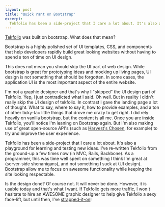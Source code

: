 ```yaml
---
layout: post
title: "Quick rant on Bootstrap"
excerpt:
  Tekfolio has been a side-project that I care a lot about. It's also a playground for learning and testing new ideas. I've re-written Tekfolio from the ground-up a few times now (in MVC, Rails, Backbone). As a programmer, this was time well spent on something I think I'm great at (server-side shenanigans), and not something I suck at (UI design). Bootstrap allow me to focus on awesome functionality while keeping the site looking respectable.
---
```


[Tekfolio](http://www.tekfolio.me) was built on bootstrap. What does that mean?

Bootstrap is a highly polished set of UI templates, CSS, and components that help developers rapidly build great looking websites without having to spend a ton of time on UI design.

This does not mean you should skip the UI part of web design. While bootstrap is great for prototyping ideas and mocking up living pages, UI design is not something that should be forgotten. In some cases, the application UI is the most important aspect of the entire website.

I'm not a graphic designer and that's why I "skipped" the UI design part of Tekfolio. Yep, I just contradicted what I said. Oh well. But in reality I didn't really skip the UI design of tekfolio. In contrast I gave the landing page a lot of thought. What to say, where to say it, how to provide examples, and a ton of other ticky-tac little things that drove me crazy to get right. I did rely heavily on vanilla bootstrap, but the content is all me. Once you are inside Tekfolio, you'll notice I'm leaning on Bootstrap again. But I'm also making use of great open-source API's (such as [Harvest's Chosen](http://harvesthq.github.com/chosen/), for example) to try and improve the user experience.

Tekfolio has been a side-project that I care a lot about. It's also a playground for learning and testing new ideas. I've re-written Tekfolio from the ground-up a few times now (in MVC, Rails, Backbone). As a programmer, this was time well spent on something I think I'm great at (server-side shenanigans), and not something I suck at (UI design). Bootstrap allow me to focus on awesome functionality while keeping the site looking respectable.

Is the design done? Of course not. It will never be done. However, it is usable today and that's what I want. If Tekfolio gets more traffic, I won't hesitate to hire an AWESOME graphic designer to help give Tekfolio a sexy face-lift, but until then, I've [strapped-it-on](https://twitter.com/#!/mdo/status/170639576300396544)!